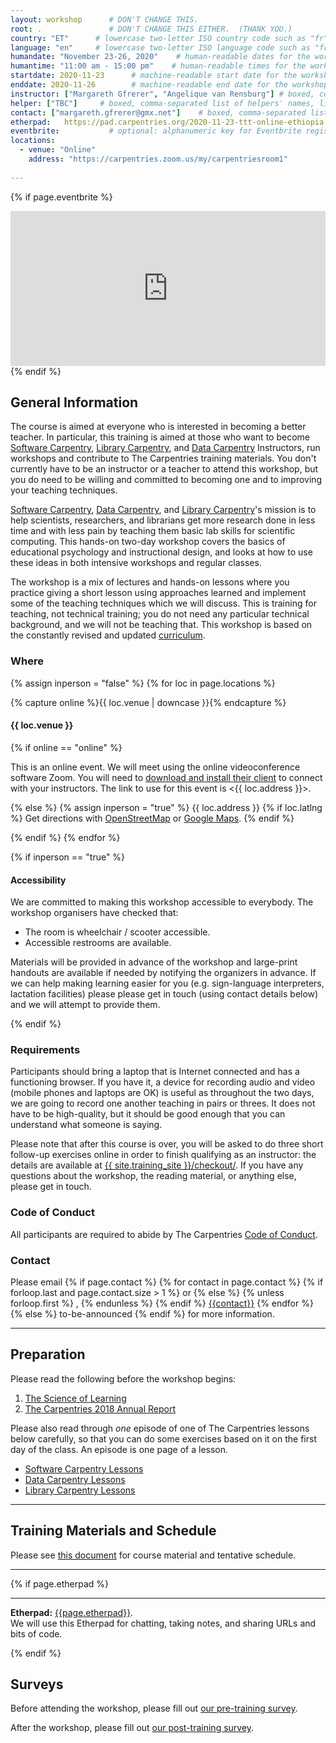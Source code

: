 ```yaml
---
layout: workshop      # DON'T CHANGE THIS.
root: .               # DON'T CHANGE THIS EITHER.  (THANK YOU.)
country: "ET"      # lowercase two-letter ISO country code such as "fr" (see https://en.wikipedia.org/wiki/ISO_3166-1)
language: "en"     # lowercase two-letter ISO language code such as "fr" (see https://en.wikipedia.org/wiki/ISO_639-1)
humandate: "November 23-26, 2020"    # human-readable dates for the workshop (e.g., "Feb 17-18, 2020")
humantime: "11:00 am - 15:00 pm"    # human-readable times for the workshop (e.g., "9:00 am - 4:30 pm")
startdate: 2020-11-23      # machine-readable start date for the workshop in YYYY-MM-DD format like 2015-01-01
enddate: 2020-11-26        # machine-readable end date for the workshop in YYYY-MM-DD format like 2015-01-02
instructor: ["Margareth Gfrerer", "Angelique van Rensburg"] # boxed, comma-separated list of instructors' names as strings, like ["Kay McNulty", "Betty Jennings", "Betty Snyder"]
helper: ["TBC"]     # boxed, comma-separated list of helpers' names, like ["Marlyn Wescoff", "Fran Bilas", "Ruth Lichterman"]
contact: ["margareth.gfrerer@gmx.net"]    # boxed, comma-separated list of contact email addresses for the host, lead instructor, or whoever else is handling questions, like ["marlyn.wescoff@example.org", "fran.bilas@example.org", "ruth.lichterman@example.org"]
etherpad:   https://pad.carpentries.org/2020-11-23-ttt-online-ethiopia          # optional: URL for the workshop Etherpad if there is one
eventbrite:           # optional: alphanumeric key for Eventbrite registration, e.g., "1234567890AB" (if Eventbrite is being used)
locations:
  - venue: "Online"
    address: "https://carpentries.zoom.us/my/carpentriesroom1"
    
---
```


<!-- See instructions in the comments below for how to edit specific sections of this workshop template. -->

<!--
  HEADER

  Edit the values in the block above to be appropriate for your workshop.
  If the value is not 'true', 'false', 'null', or a number, please use
  double quotation marks around the value, unless specified otherwise.
  And run 'tools/check' *before* committing to make sure that changes are good.
-->

<!--
  EVENTBRITE

  This block includes the Eventbrite registration widget if
  'eventbrite' has been set in the header.  You can delete it if you
  are not using Eventbrite, or leave it in, since it will not be
  displayed if the 'eventbrite' field in the header is not set.
-->
{% if page.eventbrite %}
<iframe
  src="https://www.eventbrite.com/tickets-external?eid={{page.eventbrite}}&ref=etckt"
  frameborder="0"
  width="100%"
  height="248px"
  scrolling="auto">
</iframe>
{% endif %}

<h2 id="general">General Information</h2>

<!--
  INTRODUCTION

  Edit the general explanatory paragraph below if you want to change
  the pitch.
-->

<p>
  The course is aimed at everyone who is
  interested in becoming a better teacher. In particular, this training
  is aimed at those who want to become <a href="{{ site.swc_site }}">Software Carpentry</a>,
  <a href="{{ site.lc_site }}">Library Carpentry</a>, and <a href="{{ site.dc_site }}">Data Carpentry</a>
  Instructors, run workshops and contribute to The Carpentries training
  materials. You don't currently have to be an instructor or a
  teacher to attend this workshop, but you do need to be willing and
  committed to becoming one and to improving your teaching techniques.
</p>

<p>
  <a href="{{ site.swc_site }}">Software Carpentry</a>,
  <a href="{{ site.dc_site }}">Data Carpentry</a>, and 
  <a href="{{ site.lc_site }}">Library Carpentry</a>'s mission is to
  help scientists, researchers, and librarians get more research done in less time
  and with less pain by teaching them basic lab skills for scientific
  computing.  This hands-on two-day workshop covers the basics of
  educational psychology and instructional design, and looks at how to
  use these ideas in both intensive workshops and regular classes.
</p>
<p>
  The workshop is a mix of lectures and hands-on lessons where you
  practice giving a short lesson using approaches learned and
  implement some of the teaching techniques which we will discuss.
  This is training for teaching, not technical training; you do not
  need any particular technical background, and we will not be
  teaching that. This workshop is based on the constantly revised and
  updated
 <a href="{{ site.training_site }}">curriculum</a>.
</p>

<!--
  LOCATION

  This block displays the address and links to maps showing directions
  if the latitude and longitude of the workshop have been set.  You
  can use http://itouchmap.com/latlong.html to find the lat/long of an
  address.
  -->
<h3 id="where">Where</h3>

{% assign inperson = "false" %}
{% for loc in page.locations %}

{% capture online %}{{ loc.venue | downcase }}{% endcapture %}

<h4>{{ loc.venue }}</h4>

{% if online == "online" %}

This is an online event. We will meet using the online videoconference software Zoom. You will need to <a href="https://zoom.us/download">download and install their client</a> to connect with your instructors. The link to use for this event is <{{ loc.address }}>.

{% else %}
{% assign inperson = "true" %}
{{ loc.address }} {% if loc.latlng %} Get directions with
    <a href="//www.openstreetmap.org/?mlat={{loc.latlng | replace:',','&mlon='}}&zoom=16">OpenStreetMap</a>
    or
    <a href="//maps.google.com/maps?q={{loc.latlng}}">Google Maps</a>. {% endif %}

{% endif %}
{% endfor %}

{% if inperson == "true" %}

<h4 id="accessibility">Accessibility</h4>

We are committed to making this workshop
accessible to everybody.
The workshop organisers have checked that:

<ul>
  <li>The room is wheelchair / scooter accessible.</li>
  <li>Accessible restrooms are available.</li>
</ul>

Materials will be provided in advance of the workshop and
large-print handouts are available if needed by notifying the
organizers in advance.  If we can help making learning easier for
you (e.g. sign-language interpreters, lactation facilities) please
please get in touch (using contact details below) and we will
attempt to provide them.

{% endif %}

<h3>Requirements</h3>

Participants should bring a laptop that is Internet connected and has a
functioning browser. If you have it, a device for recording audio and video
(mobile phones and laptops are OK) is useful as throughout the two days, we
are going to record one another teaching in pairs or threes. It does not have
to be high-quality, but it should be good enough that you can understand what
someone is saying.

Please note that after this course is over, you will be asked to do
three short follow-up exercises online in order to finish qualifying
as an instructor: the details are available at
<a href="{{ site.training_site }}/checkout/">{{ site.training_site }}/checkout/</a>.
If you have any questions about the workshop, the reading material,
or anything else, please get in touch.

<!-- <h3>Application</h3>-->

<!-- Please use this <a href ="https://forms.gle/wpsaRwMgvrBMvEBF6"><b>application form</b></a>.
Successful candidates will be notified via email. -->


<h3>Code of Conduct</h3>

All participants are required to abide by The Carpentries <a href="{{
site.swc_site }}/conduct/">Code of Conduct</a>.



<h3 id="contact">Contact</h3>
<p>
Please email
{% if page.contact %}
  {% for contact in page.contact %}
    {% if forloop.last and page.contact.size > 1 %}
      or
    {% else %}
      {% unless forloop.first %}
      ,
      {% endunless %}
    {% endif %}
    <a href='mailto:{{contact}}'>{{contact}}</a>
  {% endfor %}
{% else %}
  to-be-announced
{% endif %}
for more information.
</p>

<hr/>

<h2 id="preparation" name="preparation">Preparation</h2>

<p>
  Please read the following before the workshop begins:
</p>
<ol>
  <li><a href="{{ site.training_site }}/papers/science-of-learning-2015.pdf">The Science of Learning</a></li>
  <li><a href="https://carpentries.org/files/assessment/TheCarpentries2018AnnualReport.pdf">The Carpentries 2018 Annual Report</a></li>
</ol>
<p>
  Please also read through <em>one</em> episode of one of The Carpentries lessons below   
  carefully, so that you can do some exercises based on it on the
  first day of the class.  An episode is one page of a lesson.
</p>

  <ul>
  <li><a href="{{ site.swc_site }}/lessons">Software Carpentry Lessons</a></li>
  <li><a href="{{ site.dc_site }}/lessons">Data Carpentry Lessons</a></li>
  <li><a href="{{ site.lc_site }}/lessons">Library Carpentry Lessons</a></li>
  </ul>
  

<hr/>

<h2 id="materials" name="materials">Training Materials and Schedule</h2>

<p>
  Please see <a href="https://docs.google.com/document/d/1u4hQCzhcmUEZHV-2Jo3qDnJBY0kZfS_rtQetscEWKdo/edit">this document</a> for course material and tentative schedule.
</p>


<hr/>

<!--

<div class="row">
  <div class="col-md-6">
    <h3>Day 1</h3>
    <table class="table table-striped">
      <tr> <td>09:00</td> <td>Welcome </td> </tr>
      <tr> <td>09:15</td> <td>How Learning Works: The Importance of Practice </td> </tr>
      <tr> <td>10:20</td> <td>How Learning Works: Expertise and Instruction </td> </tr>
      <tr> <td>11:10</td> <td>Morning Coffee </td> </tr>
      <tr> <td>11:25</td> <td>How Learning Works: Working Memory and Cognitive Load </td> </tr>
      <tr> <td>12:15</td> <td>Building Teaching Skill: Getting Feedback </td> </tr>
      <tr> <td>12:35</td> <td>Lunch </td> </tr>
      <tr> <td>13:35</td> <td>Creating a Positive Learning Environment: Motivation and Demotivation </td> </tr>
      <tr> <td>14:40</td> <td>Creating a Positive Learning Environment: Mindset </td> </tr>
      <tr> <td>15:20</td> <td>Afternoon Coffee </td> </tr>
      <tr> <td>15:35</td> <td>Building Teaching Skill: The Importance of Practice </td> </tr>
      <tr> <td>16:45</td> <td>Wrap-Up and Homework for Tomorrow </td> </tr>
      <tr> <td>17:05</td> <td>Finish </td> </tr>
    </table>
  </div>
  <div class="col-md-6">
    <h3>Day 2</h3>
    <table class="table table-striped">
      <tr> <td>09:00</td> <td>Welcome Back </td> </tr>
      <tr> <td>09:10</td> <td>Building Teaching Skill: Lesson Study </td> </tr>
      <tr> <td>10:05</td> <td>Building Teaching Skill: Live Coding </td> </tr>
      <tr> <td>11:05</td> <td>Morning Coffee </td> </tr>
      <tr> <td>11:20</td> <td>Building Teaching Skill: Performance Revised </td> </tr>
      <tr> <td>12:00</td> <td>Lunch </td> </tr>
      <tr> <td>13:00</td> <td>The Carpentries: Workshop Introductions </td> </tr>
      <tr> <td>14:10</td> <td>The Carpentries: How We Operate </td> </tr>
      <tr> <td>15:15</td> <td>Afternoon Coffee </td> </tr>
      <tr> <td>15:30</td> <td>The Carpentries: Teaching Practices </td> </tr>
      <tr> <td>16:00</td> <td>Afternoon Wrap-Up </td> </tr>
      <tr> <td>16:45</td> <td>Finish </td> </tr>
    </table>
  </div>
</div>

-->

<!--
  ETHERPAD

  At `_misc/etherpad.txt` you will find a template for the etherpad.

  Display the Etherpad for the workshop.  You can set this up in
  advance or on the first day; either way, make sure you push changes
  to GitHub after you have its URL.  To create an Etherpad, go to

      https://pad.carpentries.org/2020-11-23-ttt-online-ethiopia

  where 'YYYY-MM-DD-site' is the identifier for your workshop,
  e.g., '2015-06-10-esu'.
-->
{% if page.etherpad %}
<hr/>

<p id="etherpad">
  <strong>Etherpad:</strong> <a href="{{page.etherpad}}">{{page.etherpad}}</a>.
  <br/>
  We will use this Etherpad for chatting, taking notes, and sharing URLs and bits of code.
</p>

{% endif %}

<h2 id="pre_workshop_survey">Surveys</h2>

<p>
  Before attending the workshop, please fill out <a href="{{ site.instructor_pre_survey }}{{ site.github.project_title }}">our pre-training survey</a>.
</p>


<p>
  After the workshop, please fill out <a href="{{ site.instructor_post_survey }}{{ site.github.project_title }}">our post-training survey</a>.
</p>
